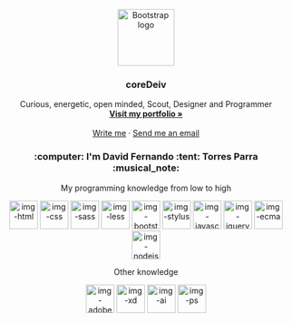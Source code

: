 <p align="center">
  <a href="https://github.com/coreDeiv">
    <img src="https://github.com/coreDeiv/coreDeiv/blob/master/assets/logo/logo.png?raw=true" alt="Bootstrap logo" width="100" height="100">
  </a>
</p>

<h3 align="center">coreDeiv</h3>

<p align="center">
  Curious, energetic, open minded, Scout, Designer and Programmer
  <br>
  <a href="https://coredeiv.github.io/portfolio/"><strong>Visit my portfolio »</strong></a>
  <br>
  <br>
  <a href="https://api.whatsapp.com/send?phone=573052272289&amp;text=Hi!,%20how%20are%20you%20?">Write me</a>
  ·
  <a href="mailto:dftp93@gmail.com">Send me an email</a>
</p>

<h3 align="center">:computer: I'm David Fernando :tent: Torres Parra :musical_note:</h3>

<p align="center">My programming knowledge from low to high</p>

<p align="center">
  <img src="https://raw.githubusercontent.com/coreDeiv/coreDeiv/add622f8923e7d9e3d8ec76c977d6c0a4acf9874/assets/img/html-min.svg" width="50" height="50" alt="img-html" title="HTML5">
  <img src="https://raw.githubusercontent.com/coreDeiv/coreDeiv/add622f8923e7d9e3d8ec76c977d6c0a4acf9874/assets/img/css-min.svg" width="50" height="50" alt="img-css" title="CSS3">
  <img src="https://raw.githubusercontent.com/coreDeiv/coreDeiv/add622f8923e7d9e3d8ec76c977d6c0a4acf9874/assets/img/sass-min.svg" width="50" height="50" alt="img-sass" title="Sass or Scss">
  <img src="https://github.com/coreDeiv/coreDeiv/blob/master/assets/img/less-logo-min.png?raw=true" width="50" height="50" alt="img-less" title="Less">
  <img src="https://github.com/coreDeiv/coreDeiv/blob/master/assets/img/bootstrap-min.png?raw=true" width="50" height="50" alt="img-bootstrap" title="Bootstrap 3 and 4">
  <img src="https://raw.githubusercontent.com/coreDeiv/coreDeiv/add622f8923e7d9e3d8ec76c977d6c0a4acf9874/assets/img/stylus-min.svg" width="50" height="50" alt="img-stylus" title="Stylus">
  <img src="https://raw.githubusercontent.com/coreDeiv/coreDeiv/add622f8923e7d9e3d8ec76c977d6c0a4acf9874/assets/img/js-min.svg" width="50" height="50" alt="img-javascript" title="Javascript">
  <img src="https://github.com/coreDeiv/coreDeiv/blob/master/assets/img/jQuery-logo-min.png?raw=true" width="50" height="50" alt="img-jquery" title="JQuery">
  <img src="https://github.com/coreDeiv/coreDeiv/blob/master/assets/img/ecma-min.png?raw=true" width="50" height="50" alt="img-ecma" title="Ecmascript 6 and 7">
  <img src="https://github.com/coreDeiv/coreDeiv/blob/master/assets/img/node-js-min.png?raw=true" width="50" height="50" alt="img-nodejs" title="Node Js">
</p>

<p align="center">Other knowledge</p>

<p align="center">
  <img src="https://github.com/coreDeiv/coreDeiv/blob/master/assets/img/adobe-min.jpg?raw=true" width="50" height="50" alt="img-adobe" title="Suite Adobe">
  <img src="https://github.com/coreDeiv/coreDeiv/blob/master/assets/img/xd-min.png?raw=true" width="50" height="50" alt="img-xd" title="Adobe Xd">
  <img src="https://github.com/coreDeiv/coreDeiv/blob/master/assets/img/ai-min.png?raw=true" width="50" height="50" alt="img-ai" title="Adobe Illustrator">
  <img src="https://github.com/coreDeiv/coreDeiv/blob/master/assets/img/psd-min.png?raw=true" width="50" height="50" alt="img-ps" title="Adobe Photoshop">
</p>